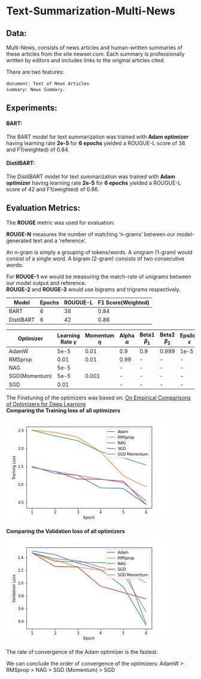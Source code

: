 # Text-Summarization-Multi-News
## Data:

Multi-News, consists of news articles and human-written summaries of these articles from the site newser.com. Each summary is professionally written by editors and includes links to the original articles cited.

There are two features:

    document: Text of News Articles
    summary: News Summary.


## Experiments:
#### **BART:**

The BART model for text summarization was trained with **Adam optimizer** having learning rate **2e-5** for **6 epochs** yielded a ROUGUE-L score of 38 and F1(weighted) of 0.84.

#### **DistilBART:**
The DistilBART model for text summarization was trained with **Adam optimizer** having learning rate **2e-5** for **6 epochs** yielded a ROUGUE-L score of 42 and F1(weighted) of 0.86.

## Evaluation Metrics:

The **ROUGE** metric was used for evaluation:

**ROUGE-N** measures the number of matching ‘n-grams’ between our model-generated text and a ‘reference’. <br />

An n-gram is simply a grouping of tokens/words. A unigram (1-gram) would consist of a single word. A bigram (2-gram) consists of two consecutive words:<br />

For **ROUGE-1** we would be measuring the match-rate of unigrams between our model output and reference. <br />
**ROUGE-2** and **ROUGE-3** would use bigrams and trigrams respectively. <br />


| Model | Epochs | ROUGUE-L | F1 Score(Weighted) |
| ----- | ------ | -------- | ------------------ |
|BART | 6 | 38 |0.84 |
|DistilBART | 6 | 42 |0.86|


Optimizer | Learning Rate $\gamma$ |   Momentum $\eta$ | Alpha $\alpha$ | Beta1 $\beta_1$ | Beta2 $\beta_2$ | Epsilon $\epsilon$ |
| ---     | ---                    | ---               | ---            | ---             | ---             | ---                |
AdamW     | 5e-5                   | 0.01              | 0.9            | 0.9             | 0.999           | 1e-5               |
RMSprop   | 0.01                   | 0.01              | 0.99           | -               | -               |  -                 |
NAG       | 5e-5 |                 | -                 | -              | -               |-                | -                  |   
SGD(Momentum)| 5e-5                | 0.001             | -              |  -              |-                | -                  |
SGD          | 0.01 |              |  -                | -              | -               |-                | -                   |

The Finetuning of the optimizers was based on: [On Empirical Comparisons of Optimizers for Deep Learning](https://arxiv.org/pdf/1910.05446.pdf)    
**Comparing the Training loss of all optimizers**
<br>
<img src = "1.train_loss_all.png">

**Comparing the Validation loss of all optimizers**
<br>
<img src = "1.val_loss_all.png">

The rate of convergence of the Adam optimizer is the fastest.

We can conclude the order of convergence of the optimizers:
AdamW > RMSprop > NAG > SGD (Momentum) > SGD




